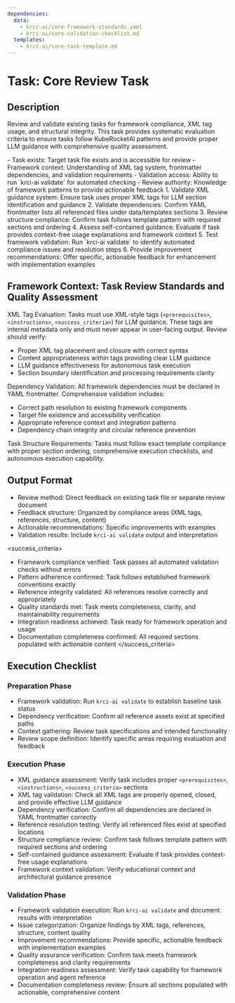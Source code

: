 ```yaml
---
dependencies:
  data:
    - krci-ai/core-framework-standards.yaml
    - krci-ai/core-validation-checklist.md
  templates:
    - krci-ai/core-task-template.md
---
```


# Task: Core Review Task

## Description

Review and validate existing tasks for framework compliance, XML tag usage, and structural integrity. This task provides systematic evaluation criteria to ensure tasks follow KubeRocketAI patterns and provide proper LLM guidance with comprehensive quality assessment.

<prerequisites>
- Task exists: Target task file exists and is accessible for review
- Framework context: Understanding of XML tag system, frontmatter dependencies, and validation requirements
- Validation access: Ability to run `krci-ai validate` for automated checking
- Review authority: Knowledge of framework patterns to provide actionable feedback
</prerequisites>

<instructions>
1. Validate XML guidance system: Ensure task uses proper XML tags for LLM section identification and guidance
2. Validate dependencies: Confirm YAML frontmatter lists all referenced files under data/templates sections
3. Review structure compliance: Confirm task follows template pattern with required sections and ordering
4. Assess self-contained guidance: Evaluate if task provides context-free usage explanations and framework context
5. Test framework validation: Run `krci-ai validate` to identify automated compliance issues and resolution steps
6. Provide improvement recommendations: Offer specific, actionable feedback for enhancement with implementation examples
</instructions>

## Framework Context: Task Review Standards and Quality Assessment

XML Tag Evaluation: Tasks must use XML-style tags (`<prerequisites>`, `<instructions>`, `<success_criteria>`) for LLM guidance. These tags are internal metadata only and must never appear in user-facing output. Review should verify:

- Proper XML tag placement and closure with correct syntax
- Content appropriateness within tags providing clear LLM guidance
- LLM guidance effectiveness for autonomous task execution
- Section boundary identification and processing requirements clarity

Dependency Validation: All framework dependencies must be declared in YAML frontmatter. Comprehensive validation includes:

- Correct path resolution to existing framework components
- Target file existence and accessibility verification
- Appropriate reference context and integration patterns
- Dependency chain integrity and circular reference prevention

Task Structure Requirements: Tasks must follow exact template compliance with proper section ordering, comprehensive execution checklists, and autonomous execution capability.

## Output Format

- Review method: Direct feedback on existing task file or separate review document
- Feedback structure: Organized by compliance areas (XML tags, references, structure, content)
- Actionable recommendations: Specific improvements with examples
- Validation results: Include `krci-ai validate` output and interpretation

<success_criteria>
- Framework compliance verified: Task passes all automated validation checks without errors
- Pattern adherence confirmed: Task follows established framework conventions exactly
- Reference integrity validated: All references resolve correctly and appropriately
- Quality standards met: Task meets completeness, clarity, and maintainability requirements
- Integration readiness achieved: Task ready for framework operation and usage
- Documentation completeness confirmed: All required sections populated with actionable content
</success_criteria>

## Execution Checklist

### Preparation Phase

- Framework validation: Run `krci-ai validate` to establish baseline task status
- Dependency verification: Confirm all reference assets exist at specified paths
- Context gathering: Review task specifications and intended functionality
- Review scope definition: Identify specific areas requiring evaluation and feedback

### Execution Phase

- XML guidance assessment: Verify task includes proper `<prerequisites>`, `<instructions>`, `<success_criteria>` sections
- XML tag validation: Check all XML tags are properly opened, closed, and provide effective LLM guidance
- Dependency verification: Confirm all dependencies are declared in YAML frontmatter correctly
- Reference resolution testing: Verify all referenced files exist at specified locations
- Structure compliance review: Confirm task follows template pattern with required sections and ordering
- Self-contained guidance assessment: Evaluate if task provides context-free usage explanations
- Framework context validation: Verify educational context and architectural guidance presence

### Validation Phase

- Framework validation execution: Run `krci-ai validate` and document results with interpretation
- Issue categorization: Organize findings by XML tags, references, structure, content quality
- Improvement recommendations: Provide specific, actionable feedback with implementation examples
- Quality assurance verification: Confirm task meets framework completeness and clarity requirements
- Integration readiness assessment: Verify task capability for framework operation and agent reference
- Documentation completeness review: Ensure all sections populated with actionable, comprehensive content
